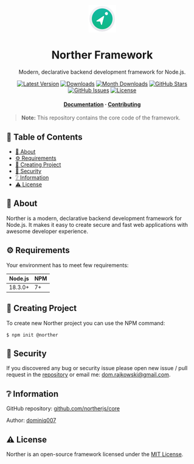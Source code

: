 <div align="center">
  <img src="assets/logo.png" width="72">

  <h1>Norther Framework</h1>

  <p align="center">Modern, declarative backend development framework for Node.js.</p>

  <p align="center">
    <a href="https://www.npmjs.com/package/@norther/core" target="_blank"><img src="https://img.shields.io/npm/v/@norther/core.svg?style=flat-square&labelColor=333842&color=8b5cf6" alt="Latest Version"></a>
    <a href="https://www.npmjs.com/package/@norther/core" target="_blank"><img src="https://img.shields.io/npm/dt/@norther/core.svg?style=flat-square&labelColor=333842&color=3b82f6" alt="Downloads"></a>
    <a href="https://www.npmjs.com/package/@norther/core" target="_blank"><img src="https://img.shields.io/npm/dm/@norther/core.svg?style=flat-square&labelColor=333842&color=3b82f6" alt="Month Downloads"></a>
    <a href="https://github.com/northerjs/norther" target="_blank"><img src="https://img.shields.io/github/stars/northerjs/norther?style=flat-square&labelColor=333842&color=3b82f6" alt="GitHub Stars"></a>
    <a href="https://github.com/northerjs/norther" target="_blank"><img src="https://img.shields.io/github/issues/northerjs/norther?style=flat-square&labelColor=333842&color=22c55e" alt="GitHub Issues"></a>
    <a href="https://www.npmjs.com/package/@norther/core" target="_blank"><img src="https://img.shields.io/npm/l/@norther/core.svg?style=flat-square&labelColor=333842&color=22c55e" alt="License"></a>
  </p>

  <h4>
    <a href="README.md">Documentation</a>
    <span> · </span>
    <a href="CONTRIBUTING.md">Contributing</a>
  </h4>
</div>

> **Note:** This repository contains the core code of the framework.

<!-- omit in toc -->
## 📓 Table of Contents

- [💎 About](#-about)
- [⚙️ Requirements](#️-requirements)
- [🧪 Creating Project](#-creating-project)
- [💎 Security](#-security)
- [❔ Information](#-information)
- [⚠️ License](#️-license)

## 💎 About

Norther is a modern, declarative backend development framework for Node.js. It makes it easy to create secure and fast web applications with awesome developer experience.

## ⚙️ Requirements

Your environment has to meet few requirements:

| Node.js      | NPM           |
| -------------|-------------  |
| 18.3.0+      | 7+            |

## 🧪 Creating Project

To create new Norther project you can use the NPM command:

```shell
$ npm init @norther
```

## 💎 Security

If you discovered any bug or security issue please open new issue / pull request in the [repository](https://github.com/northerjs/core) or email me: dom.rajkowski@gmail.com.

## ❔ Information

GitHub repository: [github.com/northerjs/core](https://github.com/northerjs/core)

Author: [dominiq007](https://github.com/dominiq007)

## ⚠️ License

Norther is an open-source framework licensed under the [MIT License](LICENSE).
